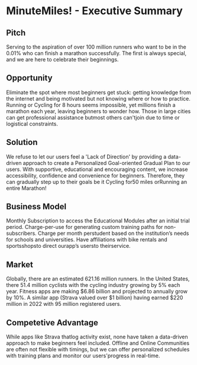 # MinuteMiles! - Executive Summary
## Pitch
Serving to the aspiration of over 100 million runners who want to be in the 0.01% who can finish a marathon successfully. The first is always special, and we are here to celebrate their beginnings.

## Opportunity
Eliminate the spot where most beginners get stuck: getting knowledge from the internet and being motivated but not knowing where or how to practice. Running or Cycling for 8 hours seems impossible, yet millions finish a marathon each year, leaving beginners to wonder how. Those in large cities can get professional assistance butmost others can'tjoin due to time or logistical constraints.

## Solution
We refuse to let our users feel a 'Lack of Direction' by providing a data-driven approach to create a Personalized Goal-oriented Gradual Plan to our users. With supportive, educational and encouraging content, we increase accessibility, confidence and convenience for beginners. Therefore, they can gradually step up to their goals be it Cycling for50 miles orRunning an entire Marathon!

## Business Model
Monthly Subscription to access the Educational Modules after an initial trial period. Charge-per-use for generating custom training paths for non-subscribers. Charge per month perstudent based on the institution’s needs for schools and universities. Have affiliations with bike rentals and sportsshopsto direct ourapp’s usersto theirservice.

## Market
Globally, there are an estimated 621.16 million runners. In the United States, there 51.4 million cyclists with the cycling industry growing by 5% each year. Fitness apps are making $6.86 billion and projected to annually grow by 10%. A similar app (Strava valued over $1 billion) having earned $220 million in 2022 with 95 million registered users.

## Competetive Advantage
While apps like Strava thatlog activity exist, none have taken a data-driven approach to make beginners feel included. Offline and Online Communities are often not flexible with timings, but we can offer personalized schedules with training plans and monitor our users'progress in real-time.
